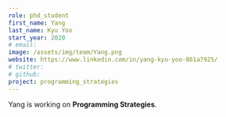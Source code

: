 ```yaml
---
role: phd_student
first_name: Yang
last_name: Kyu Yoo
start_year: 2020
# email: 
image: /assets/img/team/Yang.png
website: https://www.linkedin.com/in/yang-kyu-yoo-861a7925/
# twitter: 
# github: 
project: programming_strategies
---
```

Yang is working on **Programming Strategies**.